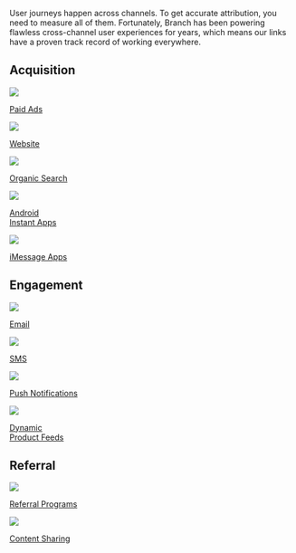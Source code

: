 User journeys happen across channels. To get accurate attribution, you need to measure all of them. Fortunately, Branch has been powering flawless cross-channel user experiences for years, which means our links have a proven track record of working everywhere.

## Acquisition
<!-- Acquisition -->
<div class="nav-wrap flex-wrap">
  <a href="/deep-linked-ads/ads-overview/">
    <img src="../../../_assets/img/pages/channels/paid-ads.png" />
    <p>Paid Ads</p>
  </a>
  <a href="/web/branch-web-solutions/">
    <img src="../../../_assets/img/pages/channels/website.png" />
    <p>Website</p>
  </a>
  <a href="/organic-search/branch-organic-search/">
    <img src="../../../_assets/img/pages/channels/organic.png" />
    <p>Organic Search</p>
  </a>
	<a href="/app-to-app/android-instant-apps/">
    <img src="../../../_assets/img/pages/channels/instant-app.png" />
    <p>Android<br/>Instant Apps</p>
  </a>
	<a href="/app-to-app/imessage-apps/">
    <img src="../../../_assets/img/pages/channels/imessage.png" />
    <p>iMessage Apps</p>
  </a>
</div>
<!--/ Acquisition -->

## Engagement
<!-- Engagement -->
<div class="nav-wrap flex-wrap">
  <a href="/emails/universal-email/">
    <img src="../../../_assets/img/pages/channels/email.png" />
    <p>Email</p>
  </a>
	<a href="/sms/vibes/">
		<img src="../../../_assets/img/pages/channels/sms.png" />
		<p>SMS</p>
	</a>
  <a href="/advance/push-notifications/">
    <img src="../../../_assets/img/pages/channels/push-notifications.png" />
    <p>Push Notifications</p>
  </a>
	<a href="/deep-linked-ads/dynamic-product-feeds/">
    <img src="../../../_assets/img/pages/channels/product-feed.png" />
    <p>Dynamic<br/>Product Feeds</p>
  </a>
</div>
<!--/ Engagement -->

## Referral
<!-- Referral -->
<div class="nav-wrap flex-wrap">
  <a href="/viral/referrals/">
    <img src="../../../_assets/img/pages/channels/referral.png" />
    <p>Referral Programs</p>
  </a>
	<a href="/viral/content-sharing/">
		<img src="../../../_assets/img/pages/channels/content-sharing.png" />
		<p>Content Sharing</p>
	</a>
</div>
<!--/ Referral -->
